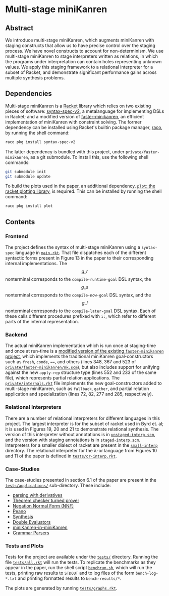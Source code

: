 # Multi-stage miniKanren

## Abstract

We introduce multi-stage miniKanren, which augments miniKanren with staging constructs that allow us to have precise control over the staging process. We have novel constructs to account for non-determinism. We use multi-stage miniKanren to stage interpreters written as relations, in which the programs under interpretation can contain holes representing unknown values. We apply this staging framework to a relational interpreter for a subset of Racket, and demonstrate significant performance gains across multiple synthesis problems.

## Dependencies

Multi-stage miniKanren is a [Racket](https://racket-lang.org/) library which relies on two existing pieces of software: [syntax-spec-v2](https://pkgs.racket-lang.org/package/syntax-spec-v2), a metalanguage for implementing DSLs in Racket; and a modified version of [faster-minikanren](https://github.com/michaelballantyne/faster-minikanren), an efficient implementation of miniKanren with constraint solving. The former dependency can be installed using Racket's builtin package manager, [raco](https://docs.racket-lang.org/raco/index.html), by running the shell command:

```sh
raco pkg install syntax-spec-v2
```

The latter dependency is bundled with this project, under `private/faster-minikanren`, as a git submodule. To install this, use the following shell commands:

```sh
git submodule init
git submodule update
```

To build the plots used in the paper, an additional dependency, [`plot`: the racket plotting library](https://docs.racket-lang.org/plot/), is required. This can be installed by running the shell command:

```sh
raco pkg install plot
```

## Contents

### Frontend

The project defines the syntax of multi-stage miniKanren using a `syntax-spec` language in [`main.rkt`](./main.rkt). That file dispatches each of the different syntactic forms present in Figure 13 in the paper to their corresponding internal implementations. The $$g\_r$$ nonterminal corresponds to the `compile-runtime-goal` DSL syntax, the $$g\_s$$ nonterminal corresponds to the `compile-now-goal` DSL syntax, and the $$g\_l$$ nonterminal corresponds to the `compile-later-goal` DSL syntax. Each of these calls different procedures prefixed with `i:`, which refer to different parts of the internal representation.

### Backend

The actual miniKanren implementation which is run once at staging-time and once at run-time is a [modified version of the existing `faster-minikanren` project](./private/faster-minikanren), which implements the traditional miniKanren goal-constructors such as `fresh`, `conde`, `==`, and others (lines 348, 367 and 523 of [`private/faster-minikanren/mk.scm`](./private/faster-minikanren/mk.scm)), but also includes support for unifying against the new `apply-rep` structure type (lines 552 and 233 of the same file), which represents partial relation applications. The [`private/internals.rkt`](./private/internals.rkt) file implements the new goal-constructors added to multi-stage miniKanren, such as `fallback`, `gather`, and partial relation application and specialization (lines 72, 82, 277 and 285, respectively).

### Relational Interpreters

There are a number of relational interpreters for different languages in this project. The largest interpreter is for the subset of racket used in Byrd et. al; it is used in Figures 19, 20 and 21 to demonstrate relational synthesis. The version of this interpreter without annotations is in [`unstaged-interp.scm`](./unstaged-interp.scm), and the version with staging annotations is in [`staged-interp.scm`](./staged-interp.scm). Interpreters for a smaller dialect of racket are present in the [`small-interp`](./small-interp.scm) directory. The relational interpreter for the λ-or language from Figures 10 and 11 of the paper is defined in [`tests/or-interp.rkt`](./tests/or-interp.rkt).

### Case-Studies

The case-studies presented in section 6.1 of the paper are present in the [`tests/applications/`](./tests/applications) sub-directory. These include:
- [parsing with derivatives](./tests/applications/parsing-with-derivatives.rkt)
- [Theorem checker turned prover](./tests/applications/proof.rkt)
- [Negation Normal Form (NNF)](./tests/applications/dl.rkt)
- [Peano](./tests/applications/peano-fib.rkt)
- [Synthesis](./tests/doc-bench.rkt)
- [Double Evaluators](./tests/applications/double-eval.rkt)
- [miniKanren-in-miniKanren](./tests/applications/metamk.rkt)
- [Grammar Parsers](./tests/applications/grammars.rkt)

### Tests and Plots

Tests for the project are available under the [`tests/`](./tests/) directory. Running the file [`tests/all.rkt`](./tests/all.rkt) will run the tests. To replicate the benchmarks as they appear in the paper, run the shell script [`benchrun.sh`](./benchrun.sh), which will run the tests, printing raw results to `STDOUT` and to log files of the form `bench-log-*.txt` and printing formatted results to `bench-results/*`. 

The plots are generated by running [`tests/graphs.rkt`](./tests/graphs.rkt). 
